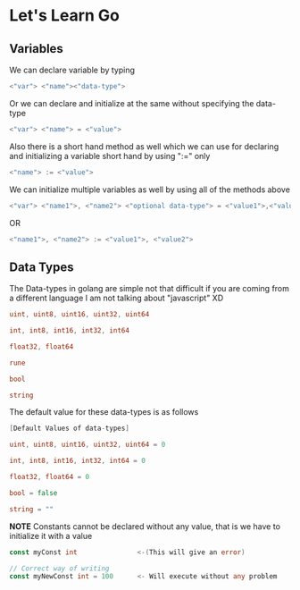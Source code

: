 # Let's Learn Go
## Variables

We can declare variable by typing 
```go
<"var"> <"name"><"data-type"> 
```
Or we can declare and initialize at the same without specifying the data-type 
```go
<"var"> <"name"> = <"value"> 
```
Also there is a short hand method as well which we can use for declaring and initializing a variable short hand by using ":=" only 
```go
<"name"> := <"value">
```

We can initialize multiple variables as well by using all of the methods above
```go
<"var"> <"name1">, <"name2"> <"optional data-type"> = <"value1">,<"value2">
```
OR 
```go
<"name1">, <"name2"> := <"value1">, <"value2">
```
## Data Types

The Data-types in golang are simple not that difficult if you are coming from a different language
I am not talking about "javascript" XD
```go
uint, uint8, uint16, uint32, uint64

int, int8, int16, int32, int64

float32, float64

rune

bool

string
```
The default value for these data-types is as follows
```go
[Default Values of data-types]

uint, uint8, uint16, uint32, uint64 = 0

int, int8, int16, int32, int64 = 0

float32, float64 = 0

bool = false

string = ""
```
**NOTE**
Constants cannot be declared without any value, that is we have to initialize it with a value
```go
const myConst int               <-(This will give an error)

// Correct way of writing
const myNewConst int = 100      <- Will execute without any problem
```
